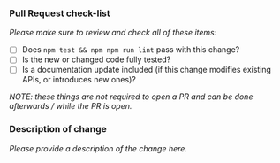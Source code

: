 ### Pull Request check-list

_Please make sure to review and check all of these items:_

- [ ] Does `npm test && npm npm run lint` pass with this change?
- [ ] Is the new or changed code fully tested?
- [ ] Is a documentation update included (if this change modifies existing APIs, or introduces new ones)?

_NOTE: these things are not required to open a PR and can be done
afterwards / while the PR is open._

### Description of change

_Please provide a description of the change here._
